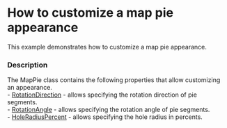 # How to customize a map pie appearance


This example demonstrates how to customize a map pie appearance.


<h3>Description</h3>

<p>The MapPie class contains the following properties that allow customizing an appearance.<br />-&nbsp;<a href="https://documentation.devexpress.com/#WPF/DevExpressXpfMapMapPie_RotationDirectiontopic">RotationDirection</a> - allows specifying the rotation direction of pie segments.<br />- <a href="https://documentation.devexpress.com/#WPF/DevExpressXpfMapMapPie_RotationAngletopic">RotationAngle</a>&nbsp;- allows specifying the rotation angle of pie segments.<br />- <a href="https://documentation.devexpress.com/#WPF/DevExpressXpfMapMapPie_HoleRadiusPercenttopic">HoleRadiusPercent</a>&nbsp;- allows specifying the hole radius in percents.</p>

<br/>


